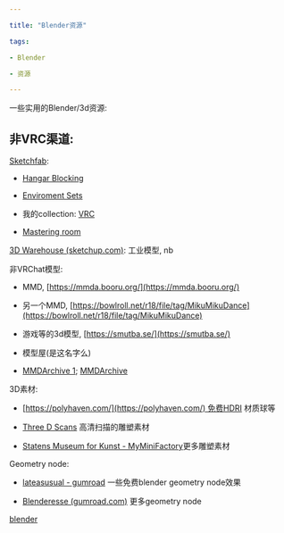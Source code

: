 ```yaml
---

title: "Blender资源"

tags:

- Blender

- 资源

---
```






一些实用的Blender/3d资源:







## 非VRC渠道:



[Sketchfab](https://sketchfab.com/search?type=models):



-   [Hangar Blocking](https://sketchfab.com/3d-models/hangar-blocking-bdb37f544b764d9e8e72708a970bae13)

-   [Enviroment Sets](https://sketchfab.com/gutemnasc/collections/enviroment-sets)

-   我的collection: [VRC](https://sketchfab.com/trojblue/collections/vrc)

-   [Mastering room](https://3dwarehouse.sketchup.com/model/u8128f776-c2c1-461d-bfce-26c80031b1fe/Cube-1-Audio-studio-mastering-room?hl=en&login=true)







[3D Warehouse (sketchup.com)](https://3dwarehouse.sketchup.com/): 工业模型, nb







非VRChat模型:



- MMD, [https://mmda.booru.org/](https://mmda.booru.org/)

- 另一个MMD, [https://bowlroll.net/r18/file/tag/MikuMikuDance](https://bowlroll.net/r18/file/tag/MikuMikuDance)

- 游戏等的3d模型, [https://smutba.se/](https://smutba.se/)

- 模型屋(是这名字么)

-   [MMDArchive 1](https://mmda.booru.org/index.php?page=post&s=view&id=2592); [MMDArchive](https://mmda.booru.org/index.php?page=post&s=view&id=2445)



3D素材:

- [https://polyhaven.com/](https://polyhaven.com/) 免费HDRI 材质球等

- [Three D Scans](https://threedscans.com/) 高清扫描的雕塑素材

- [Statens Museum for Kunst - MyMiniFactory](https://www.myminifactory.com/users/SMK%20-%20Statens%20Museum%20for%20Kunst)更多雕塑素材



Geometry node:

- [lateasusual - gumroad](https://lateasusual.gumroad.com/ ) 一些免费blender geometry node效果

- [Blenderesse (gumroad.com)](https://blenderesse.gumroad.com/?recommended_by=library) 更多geometry node



[blender](blender/blender.md)



